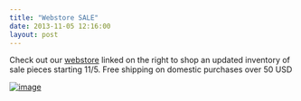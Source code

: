 ```yaml
---
title: "Webstore SALE"
date: 2013-11-05 12:16:00
layout: post
---
```


<p>Check out our <a href="http://store.castequality.com" target="_blank">webstore</a> linked on the right to shop an updated inventory of sale pieces starting 11/5. Free shipping on domestic purchases over 50 USD</p>
<p><a href="http://store.castequality.com"><img alt="image" src="http://media.tumblr.com/8057f8ab27b742e86439ff3bca6cf9c6/tumblr_inline_mvsi234nnt1rf4blg.png"/></a></p>
